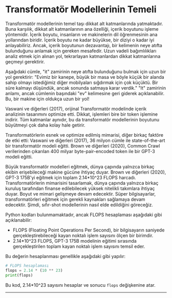 # Transformatör Modellerinin Temeli

Transformatör modellerinin temel taşı dikkat alt katmanlarında yatmaktadır. Buna karşılık, dikkat alt katmanlarının ana özelliği, içerik boyutunu işleme yöntemidir. İçerik boyutu, insanların ve makinelerin dil öğrenmesinin ana yollarından biridir. İçerik boyutu ne kadar büyükse, bir diziyi o kadar iyi anlayabiliriz. Ancak, içerik boyutunun dezavantajı, bir kelimenin neye atıfta bulunduğunu anlamak için gereken mesafedir. Uzun vadeli bağımlılıkları analiz etmek için alınan yol, tekrarlayan katmanlardan dikkat katmanlarına geçmeyi gerektirir.

Aşağıdaki cümle, "it" zamirinin neye atıfta bulunduğunu bulmak için uzun bir yol gerektirir: "Evimiz bir kanepe, büyük bir masa ve böyle küçük bir alanda sahip olmayı istediğimiz diğer mobilyaları sığdırmak için çok küçüktü. Bir süre kalmayı düşündük, ancak sonunda satmaya karar verdik." "It" zamirinin anlamı, ancak cümlenin başındaki "ev" kelimesine geri giderek açıklanabilir. Bu, bir makine için oldukça uzun bir yol!

Vaswani ve diğerleri (2017), orijinal Transformatör modelinde içerik analizinin tasarımını optimize etti. Dikkat, işlemleri bire bir token işlemine indirir. Tüm katmanlar aynıdır, bu da transformatör modellerinin boyutunu büyütmeyi çok daha kolay hale getirir.

Transformatörlerin esnek ve optimize edilmiş mimarisi, diğer birkaç faktöre de etki etti: Vaswani ve diğerleri (2017), 36 milyon cümle ile state-of-the-art bir transformatör modeli eğitti. Brown ve diğerleri (2020), Common Crawl verilerinden çıkarılan 400 milyar byte-pair-encoded token ile bir GPT-3 modeli eğitti.

Büyük transformatör modelleri eğitmek, dünya çapında yalnızca birkaç ekibin erişebileceği makine gücüne ihtiyaç duyar. Brown ve diğerleri (2020), GPT-3 175B'yi eğitmek için toplam 2.14\*10^23 FLOPS harcadı. Transformatörlerin mimarisini tasarlamak, dünya çapında yalnızca birkaç kuruluş tarafından finanse edilebilecek yüksek nitelikli takımlara ihtiyaç duyar. Boyut ve mimari gelişmeye devam edecektir. Süper bilgisayarlar, transformatörleri eğitmek için gerekli kaynakları sağlamaya devam edecektir. Şimdi, sıfır-shot modellerinin nasıl elde edildiğini göreceğiz.

Python kodları bulunmamaktadır, ancak FLOPS hesaplaması aşağıdaki gibi açıklanabilir:

*   FLOPS (Floating Point Operations Per Second), bir bilgisayarın saniyede gerçekleştirebileceği kayan noktalı işlem sayısını ölçen bir birimdir.
*   2.14\*10^23 FLOPS, GPT-3 175B modelinin eğitimi sırasında gerçekleştirilen toplam kayan noktalı işlem sayısını temsil eder.

Bu değerin hesaplanması genellikle aşağıdaki gibi yapılır:

```python
# FLOPS hesaplaması
flops = 2.14 * (10 ** 23)
print(flops)
```

Bu kod, 2.14\*10^23 sayısını hesaplar ve sonucu `flops` değişkenine atar.

---

